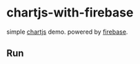 # chartjs-with-firebase

simple [chartjs](http://www.chartjs.org/) demo. powered by [firebase](https://www.firebase.com).

## Run

